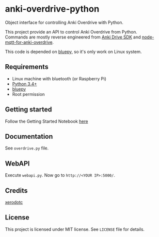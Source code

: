 anki-overdrive-python
================

Object interface for controlling Anki Overdrive with Python.

This project provide an API to control Anki Overdrive from Python.
Commands are mostly reverse engineered from [Anki Drive SDK](https://github.com/anki/drive-sdk) and [node-mqtt-for-anki-overdrive](https://github.com/IBM-Bluemix/node-mqtt-for-anki-overdrive).

This code is depended on [bluepy](https://github.com/IanHarvey/bluepy), so it's only work on Linux system.

Requirements
------------
* Linux machine with bluetooth (or Raspberry Pi)
* [Python 3.4+](https://python.org)
* [bluepy](https://github.com/IanHarvey/bluepy)
* Root permission


Getting started
------------
Follow the Getting Started Notebook [here](Getting-Started.ipynb)

Documentation
-------------

See `overdrive.py` file.

WebAPI
-------------

Execute `webapi.py`. Now go to `http://<YOUR IP>:5000/`.


Credits
-------
[xerodotc](https://github.com/xerodotc/overdrive-python)

License
-------

This project is licensed under MIT license.
See `LICENSE` file for details.
